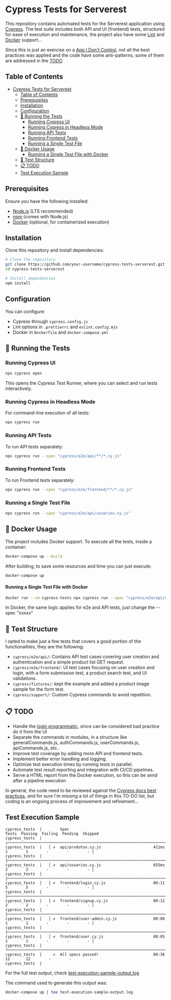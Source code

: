 # Cypress Tests for Serverest

This repository contains automated tests for the Serverest application using [Cypress](https://www.cypress.io/). The test suite includes both API and UI (frontend) tests, structured for ease of execution and maintenance, the project also have some [Lint](https://en.wikipedia.org/wiki/Lint_(software)) and [Docker](https://www.docker.com/) support...

Since this is just an exercise on a [App I Don't Control](https://docs.cypress.io/app/end-to-end-testing/writing-your-first-end-to-end-test#Testing-Apps-You-Dont-Control), not all the best practices was applied and the code have some anti-patterns, some of them are addressed in the [TODO](#todo)

## Table of Contents

- [Cypress Tests for Serverest](#cypress-tests-for-serverest)
  - [Table of Contents](#table-of-contents)
  - [Prerequisites](#prerequisites)
  - [Installation](#installation)
  - [Configuration](#configuration)
  - [🧪 Running the Tests](#-running-the-tests)
    - [Running Cypress UI](#running-cypress-ui)
    - [Running Cypress in Headless Mode](#running-cypress-in-headless-mode)
    - [Running API Tests](#running-api-tests)
    - [Running Frontend Tests](#running-frontend-tests)
    - [Running a Single Test File](#running-a-single-test-file)
  - [🐳 Docker Usage](#-docker-usage)
      - [Running a Single Test File with Docker](#running-a-single-test-file-with-docker)
  - [🧪 Test Structure](#-test-structure)
  - [📋 TODO](#-todo)
  - [Test Execution Sample](#test-execution-sample)

## Prerequisites

Ensure you have the following installed:
- [Node.js](https://nodejs.org/) (LTS recommended)
- [npm](https://www.npmjs.com/) (comes with Node.js)
- [Docker](https://www.docker.com/) (optional, for containerized execution)

## Installation

Clone this repository and install dependencies:

```sh
# Clone the repository
git clone https://github.com/your-username/cypress-tests-serverest.git
cd cypress-tests-serverest

# Install dependencies
npm install
```

## Configuration

You can configure:
- Cypress through `cypress.config.js`
- Lint options in `.prettierrc` and `eslint.config.mjs`
- Docker in `Dockerfile` and `docker-compose.yml`

## 🧪 Running the Tests

### Running Cypress UI

```sh
npx cypress open
```
This opens the Cypress Test Runner, where you can select and run tests interactively.

### Running Cypress in Headless Mode

For command-line execution of all tests:

```sh
npx cypress run
```

### Running API Tests

To run API tests separately:

```sh
npx cypress run --spec "cypress/e2e/api/**/*.cy.js"
```

### Running Frontend Tests

To run Frontend tests separately:

```sh
npx cypress run --spec "cypress/e2e/frontend/**/*.cy.js"
```

### Running a Single Test File

```sh
npx cypress run --spec "cypress/e2e/api/usuarios.cy.js"
```

## 🐳 Docker Usage

The project includes Docker support. To execute all the tests, inside a container:

```sh
docker-compose up --build
```

After building, to save some resources and time you can just execute:

```sh
docker-compose up 
```

#### Running a Single Test File with Docker

```sh
docker run --rm cypress-tests npx cypress run --spec "cypress/e2e/api/usuarios.cy.js"
```

In Docker, the same logic applies for e2e and API tests, just change the --spec "xxxxx"

## 🧪 Test Structure

I opted to make just a few tests that covers a good portion of the functionalities, they are the following:

- `cypress/e2e/api/`: Contains API test cases covering user creation and authentication and a simple product list GET request.
- `cypress/e2e/frontend/`: UI test cases focusing on user creation and login, with a form submission test, a product search test, and UI validations.
- `cypress/fixtures/`: kept the example and added a product image sample for the form test.
- `cypress/support/`: Custom Cypress commands to avoid repetition.

## 📋 TODO

- Handle the [login programmatic](https://docs.cypress.io/api/cypress-api/custom-commands#Log-in-command-using-request), since can be considered bad practice do it from the UI
- Separate the commands in modules, in a structure like generalCommands.js, authCommands.js, userCommands.js, apiCommands.js, etc..
- Improve test coverage by adding more API and frontend tests.
- Implement better error handling and logging.
- Optimize test execution times by running tests in parallel.
- Automate test result reporting and integration with CI/CD pipelines.
- Serve a HTML report from the Docker execution, so this can be send after a pipeline execution

In general, the code need to be reviewed against the [Cypress docs best practices](https://docs.cypress.io/app/core-concepts/best-practices), and for sure I'm missing a lot of things in this TO-DO list, but coding is an ongoing process of improvement and refinement...

## Test Execution Sample

```
cypress_tests  |        Spec                                              Tests  Passing  Failing  Pending  Skipped  
cypress_tests  |   ┌────────────────────────────────────────────────────────────────────────────────────────────────┐
cypress_tests  |   │ ✔  api/produtos.cy.js                       411ms        1        1        -        -        - │
cypress_tests  |   ├────────────────────────────────────────────────────────────────────────────────────────────────┤
cypress_tests  |   │ ✔  api/usuarios.cy.js                       655ms        2        2        -        -        - │
cypress_tests  |   ├────────────────────────────────────────────────────────────────────────────────────────────────┤
cypress_tests  |   │ ✔  frontend/login.cy.js                     00:11        5        5        -        -        - │
cypress_tests  |   ├────────────────────────────────────────────────────────────────────────────────────────────────┤
cypress_tests  |   │ ✔  frontend/signup.cy.js                    00:12        2        2        -        -        - │
cypress_tests  |   ├────────────────────────────────────────────────────────────────────────────────────────────────┤
cypress_tests  |   │ ✔  frontend/user-admin.cy.js                00:06        1        1        -        -        - │
cypress_tests  |   ├────────────────────────────────────────────────────────────────────────────────────────────────┤
cypress_tests  |   │ ✔  frontend/user.cy.js                      00:05        1        1        -        -        - │
cypress_tests  |   └────────────────────────────────────────────────────────────────────────────────────────────────┘
cypress_tests  |     ✔  All specs passed!                        00:36       12       12        -        -        -  
cypress_tests  | 
```

For the full test output, check [test-execution-sample-output.log](test-execution-sample-output.log)


The command used to generate this output was:

```sh
docker-compose up | tee test-execution-sample-output.log
```
